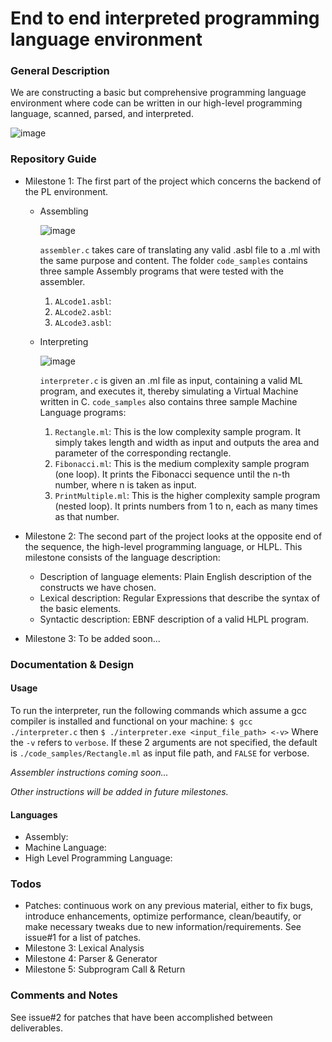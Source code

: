 # End to end interpreted programming language environment

### General Description
We are constructing a basic but comprehensive programming language environment where code can be written in our high-level programming language, scanned, parsed, and interpreted.

   ![image](https://user-images.githubusercontent.com/58636465/114106868-a3442c80-98c7-11eb-975f-a31c5f2252f7.png)


### Repository Guide
- Milestone 1: The first part of the project which concerns the backend of the PL environment.
  * Assembling
  
    ![image](https://user-images.githubusercontent.com/58636465/114107929-dbe50580-98c9-11eb-95a5-c9c00a73ddbc.png)
    
    `assembler.c` takes care of translating any valid .asbl file to a .ml with the same purpose and content.
    The folder `code_samples` contains three sample Assembly programs that were tested with the assembler.
     1. `ALcode1.asbl`:
     2. `ALcode2.asbl`:
     3. `ALcode3.asbl`:
    
  * Interpreting

    ![image](https://user-images.githubusercontent.com/58636465/114108483-113e2300-98cb-11eb-8feb-c83f59c40434.png)
    
    `interpreter.c` is given an .ml file as input, containing a valid ML program, and executes it, thereby simulating a Virtual Machine written in C.
    `code_samples` also contains three sample Machine Language programs:
      1. `Rectangle.ml`: This is the low complexity sample program. It simply takes length and width as input and outputs the area and parameter of the corresponding rectangle.
      2. `Fibonacci.ml`: This is the medium complexity sample program (one loop). It prints the Fibonacci sequence until the n-th number, where n is taken as input.
      3. `PrintMultiple.ml`: This is the higher complexity sample program (nested loop). It prints numbers from 1 to n, each as many times as that number.
      
- Milestone 2: The second part of the project looks at the opposite end of the sequence, the high-level programming language, or HLPL.
    This milestone consists of the language description:
    * Description of language elements: Plain English description of the constructs we have chosen.
    * Lexical description: Regular Expressions that describe the syntax of the basic elements.
    * Syntactic description: EBNF description of a valid HLPL program.
    
- Milestone 3: To be added soon...

### Documentation & Design
#### Usage
To run the interpreter, run the following commands which assume a gcc compiler is installed and functional on your machine:
`$ gcc  ./interpreter.c`
then
`$ ./interpreter.exe <input_file_path> <-v>`
Where the `-v` refers to `verbose`.
If these 2 arguments are not specified, the default is `./code_samples/Rectangle.ml` as input file path, and `FALSE` for verbose.

*Assembler instructions coming soon...*

*Other instructions will be added in future milestones.*

#### Languages
- Assembly:
- Machine Language:
- High Level Programming Language:

### Todos
- Patches: continuous work on any previous material, either to fix bugs, introduce enhancements, optimize performance, clean/beautify, or make necessary tweaks due to new information/requirements. See issue#1 for a list of patches.
- Milestone 3: Lexical Analysis
- Milestone 4: Parser & Generator
- Milestone 5: Subprogram Call & Return

### Comments and Notes
See issue#2 for patches that have been accomplished between deliverables.
